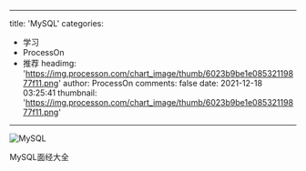 
---
title: 'MySQL'
categories: 
 - 学习
 - ProcessOn
 - 推荐
headimg: 'https://img.processon.com/chart_image/thumb/6023b9be1e08532119877f11.png'
author: ProcessOn
comments: false
date: 2021-12-18 03:25:41
thumbnail: 'https://img.processon.com/chart_image/thumb/6023b9be1e08532119877f11.png'
---

<div>   
<img class="thumb" alt="MySQL" src="https://img.processon.com/chart_image/thumb/6023b9be1e08532119877f11.png" referrerpolicy="no-referrer">
<p>MySQL面经大全</p>  
</div>
            